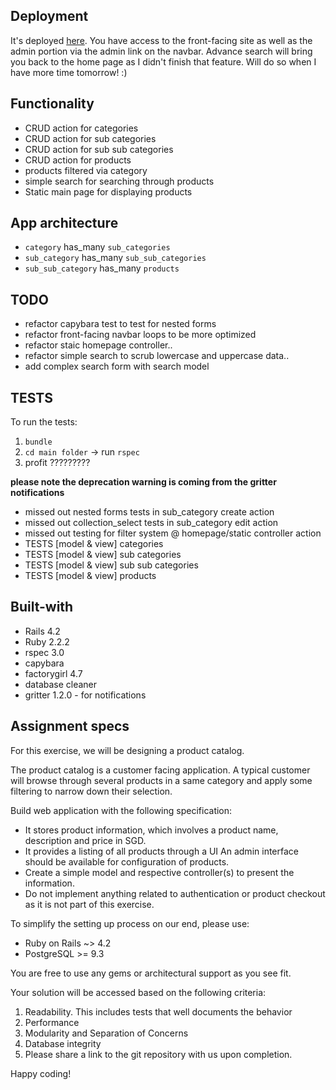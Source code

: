 ## Deployment

It's deployed [here](https://fierce-castle-79402.herokuapp.com/categories). You have access to the front-facing site as well as the admin portion via the admin link on the navbar. Advance search will bring you back to the home page as I didn't finish that feature. Will do so when I have more time tomorrow! :)

## Functionality

* CRUD action for categories
* CRUD action for sub categories
* CRUD action for sub sub categories
* CRUD action for products
* products filtered via category
* simple search for searching through products
* Static main page for displaying products

## App architecture

* `category` has_many `sub_categories`
* `sub_category` has_many `sub_sub_categories`
* `sub_sub_category` has_many `products`

## TODO

* refactor capybara test to test for nested forms
* refactor front-facing navbar loops to be more optimized
* refactor staic homepage controller..
* refactor simple search to scrub lowercase and uppercase data..
* add complex search form with search model

## TESTS

To run the tests:

1. `bundle`
2. `cd main folder` -> run `rspec`
3. profit ?????????

**please note the deprecation warning is coming from the gritter notifications**

* missed out nested forms tests in sub_category create action
* missed out collection_select tests in sub_category edit action
* missed out testing for filter system @ homepage/static controller action
* TESTS [model & view] categories
* TESTS [model & view] sub categories
* TESTS [model & view] sub sub categories
* TESTS [model & view] products

## Built-with

* Rails 4.2
* Ruby 2.2.2
* rspec 3.0
* capybara
* factorygirl 4.7
* database cleaner
* gritter 1.2.0 - for notifications

## Assignment specs

For this exercise, we will be designing a product catalog.

The product catalog is a customer facing application. A typical customer will browse through several products in a same category and apply some filtering to narrow down their selection.

Build web application with the following specification:

* It stores product information, which involves a product name, description and price in SGD.
* It provides a listing of all products through a UI
An admin interface should be available for configuration of products.
* Create a simple model and respective controller(s) to present the information.
* Do not implement anything related to authentication or product checkout as it is not part of this exercise.

To simplify the setting up process on our end, please use:

* Ruby on Rails ~> 4.2
* PostgreSQL >= 9.3

You are free to use any gems or architectural support as you see fit.

Your solution will be accessed based on the following criteria:

1. Readability. This includes tests that well documents the behavior
2. Performance
3. Modularity and Separation of Concerns
4. Database integrity
5. Please share a link to the git repository with us upon completion.

Happy coding!
